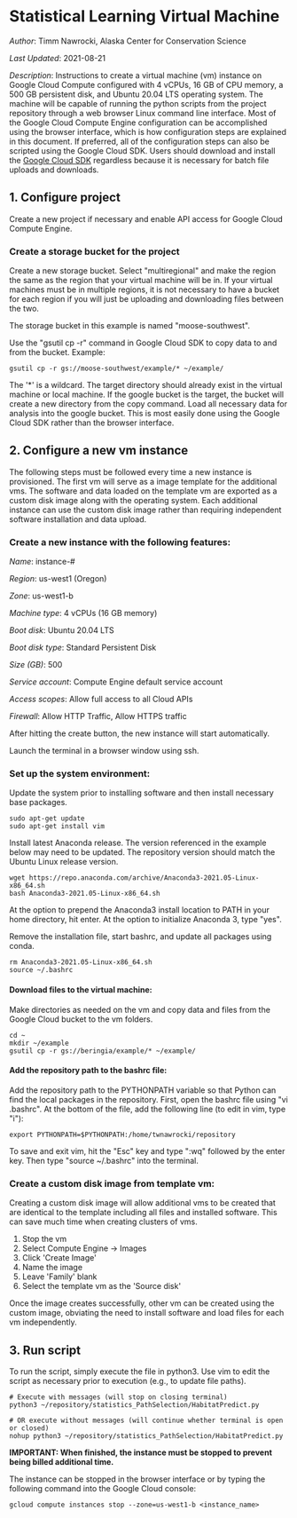 # Statistical Learning Virtual Machine

*Author*: Timm Nawrocki, Alaska Center for Conservation Science

*Last Updated*: 2021-08-21

*Description*: Instructions to create a virtual machine (vm) instance on Google Cloud Compute configured with 4 vCPUs, 16 GB of CPU memory, a 500 GB persistent disk, and Ubuntu 20.04 LTS operating system. The machine will be capable of running the python scripts from the project repository through a web browser Linux command line interface. Most of the Google Cloud Compute Engine configuration can be accomplished using the browser interface, which is how configuration steps are explained in this document. If preferred, all of the configuration steps can also be scripted using the Google Cloud SDK. Users should download and install the [Google Cloud SDK](https://cloud.google.com/sdk/) regardless because it is necessary for batch file uploads and downloads.

## 1. Configure project
Create a new project if necessary and enable API access for Google Cloud Compute Engine.

### Create a storage bucket for the project
Create a new storage bucket. Select "multiregional" and make the region the same as the region that your virtual machine will be in. If your virtual machines must be in multiple regions, it is not necessary to have a bucket for each region if you will just be uploading and downloading files between the two.

The storage bucket in this example is named "moose-southwest".

Use the "gsutil cp -r" command in Google Cloud SDK to copy data to and from the bucket. Example:

```
gsutil cp -r gs://moose-southwest/example/* ~/example/
```

The '*' is a wildcard. The target directory should already exist in the virtual machine or local machine. If the google bucket is the target, the bucket will create a new directory from the copy command. Load all necessary data for analysis into the google bucket. This is most easily done using the Google Cloud SDK rather than the browser interface.

## 2. Configure a new vm instance
The following steps must be followed every time a new instance is provisioned. The first vm will serve as a image template for the additional vms. The software and data loaded on the template vm are exported as a custom disk image along with the operating system. Each additional instance can use the custom disk image rather than requiring independent software installation and data upload.

### Create a new instance with the following features:

*Name*: instance-#

*Region*: us-west1 (Oregon)

*Zone*: us-west1-b

*Machine type*: 4 vCPUs (16 GB memory)

*Boot disk*: Ubuntu 20.04 LTS

*Boot disk type*: Standard Persistent Disk

*Size (GB)*: 500

*Service account*: Compute Engine default service account

*Access scopes*: Allow full access to all Cloud APIs

*Firewall*: Allow HTTP Traffic, Allow HTTPS traffic

After hitting the create button, the new instance will start automatically.

Launch the terminal in a browser window using ssh.

### Set up the system environment:

Update the system prior to installing software and then install necessary base packages.

```
sudo apt-get update
sudo apt-get install vim
```

Install latest Anaconda release. The version referenced in the example below may need to be updated. The repository version should match the Ubuntu Linux release version.

```
wget https://repo.anaconda.com/archive/Anaconda3-2021.05-Linux-x86_64.sh
bash Anaconda3-2021.05-Linux-x86_64.sh
```

At the option to prepend the Anaconda3 install location to PATH in your home directory, hit enter. At the option to  initialize Anaconda 3, type "yes".

Remove the installation file, start bashrc, and update all packages using conda.

```
rm Anaconda3-2021.05-Linux-x86_64.sh
source ~/.bashrc
```

#### Download files to the virtual machine:

Make directories as needed on the vm and copy data and files from the Google Cloud bucket to the vm folders.

```
cd ~
mkdir ~/example
gsutil cp -r gs://beringia/example/* ~/example/
```

#### Add the repository path to the bashrc file:

Add the repository path to the PYTHONPATH variable so that Python can find the local packages in the repository. First, open the bashrc file using "vi .bashrc". At the bottom of the file, add the following line (to edit in vim, type "i"):

```
export PYTHONPATH=$PYTHONPATH:/home/twnawrocki/repository
```

To save and exit vim, hit the "Esc" key and type ":wq" followed by the enter key. Then type "source ~/.bashrc" into the terminal.

### Create a custom disk image from template vm:

Creating a custom disk image will allow additional vms to be created that are identical to the template including all files and installed software. This can save much time when creating clusters of vms.
1. Stop the vm
2. Select Compute Engine -> Images
3. Click 'Create Image'
4. Name the image
5. Leave 'Family' blank
6. Select the template vm as the 'Source disk'

Once the image creates successfully, other vm can be created using the custom image, obviating the need to install software and load files for each vm independently.

## 3. Run script
To run the script, simply execute the file in python3. Use vim to edit the script as necessary prior to execution (e.g., to update file paths).

```
# Execute with messages (will stop on closing terminal)
python3 ~/repository/statistics_PathSelection/HabitatPredict.py

# OR execute without messages (will continue whether terminal is open or closed)
nohup python3 ~/repository/statistics_PathSelection/HabitatPredict.py
```

**IMPORTANT: When finished, the instance must be stopped to prevent being billed additional time.**

The instance can be stopped in the browser interface or by typing the following command into the Google Cloud console:

```
gcloud compute instances stop --zone=us-west1-b <instance_name>
```
